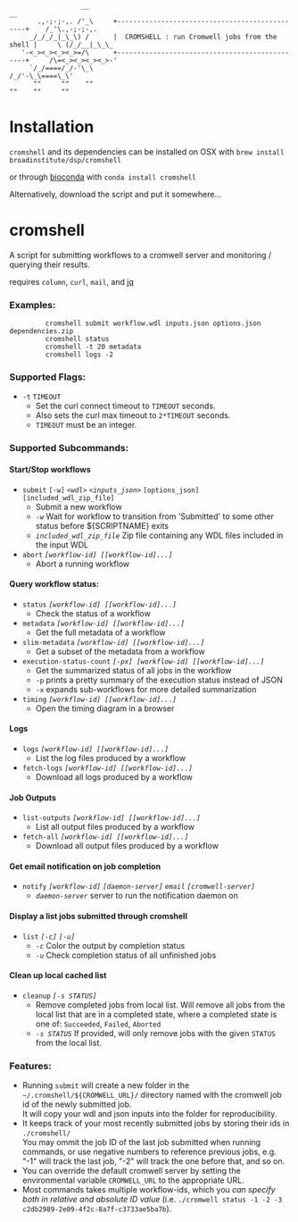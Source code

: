 ```
                  __                                                            __
       .,-;-;-,. /'_\     +-----------------------------------------------+    /_'\.,-;-;-,.
     _/_/_/_|_\_\) /      |  CROMSHELL : run Cromwell jobs from the shell |     \ (/_/__|_\_\_
   '-<_><_><_><_>=/\      +-----------------------------------------------+     /\=<_><_><_><_>-'
     `/_/====/_/-'\_\                                                          /_/'-\_\====\_\'
      ""     ""    ""                                                          ""    ""     ""
```


# Installation

`cromshell` and its dependencies can be installed on OSX with `brew install broadinstitute/dsp/cromshell`

or through [bioconda](https://bioconda.github.io/) with `conda install cromshell`

Alternatively, download the script and put it somewhere...

# cromshell
 A script for submitting workflows to a cromwell server and monitoring / querying their results.

requires `column`, `curl`, `mail`, and [jq](https://stedolan.github.io/jq/)

### Examples:

```
         cromshell submit workflow.wdl inputs.json options.json dependencies.zip
         cromshell status
         cromshell -t 20 metadata
         cromshell logs -2
```

### Supported Flags:
  * `-t` `TIMEOUT`
	  * Set the curl connect timeout to `TIMEOUT` seconds.
    * Also sets the curl max timeout to `2*TIMEOUT` seconds.
    * `TIMEOUT` must be an integer.

### Supported Subcommands:

  
   ####  Start/Stop workflows
   * `submit` `[-w]` *`<wdl>`* *`<inputs_json>`* `[options_json]` `[included_wdl_zip_file]`
     * Submit a new workflow
     * *`-w`*                     Wait for workflow to transition from 'Submitted' to some other status
                                  before ${SCRIPTNAME} exits
     * *`included_wdl_zip_file`*  Zip file containing any WDL files included in the input WDL
   * `abort` *`[workflow-id] [[workflow-id]...]`*                   
     * Abort a running workflow
   #### Query workflow status:
   * `status` *`[workflow-id] [[workflow-id]...]`*                   
     * Check the status of a workflow
   * `metadata` *`[workflow-id] [[workflow-id]...]`*                
     * Get the full metadata of a workflow
   * `slim-metadata` *`[workflow-id] [[workflow-id]...]`*           
     * Get a subset of the metadata from a workflow
   * `execution-status-count` *`[-px] [workflow-id] [[workflow-id]...]`*   
     * Get the summarized status of all jobs in the workflow
     * `-p` prints a pretty summary of the execution status instead of JSON
     * `-x` expands sub-workflows for more detailed summarization
   * `timing` *`[workflow-id] [[workflow-id]...]`*                  
     * Open the timing diagram in a browser
  
   #### Logs
   * `logs` *`[workflow-id] [[workflow-id]...]`*                     
     * List the log files produced by a workflow
   * `fetch-logs` *`[workflow-id] [[workflow-id]...]`*               
     * Download all logs produced by a workflow
  
   #### Job Outputs
   * `list-outputs` *`[workflow-id] [[workflow-id]...]`*           
     *  List all output files produced by a workflow
   * `fetch-all` *`[workflow-id] [[workflow-id]...]`*             
     * Download all output files produced by a workflow
   
   ####  Get email notification on job completion
   * `notify` *`[workflow-id]` `[daemon-server]` `email` `[cromwell-server]`*
     * *`daemon-server`*  server to run the notification daemon on

   #### Display a list jobs submitted through cromshell
   * `list` *`[-c]` `[-u]`*                                            
     * *`-c`*    Color the output by completion status
     * *`-u`*    Check completion status of all unfinished jobs

   #### Clean up local cached list
   * `cleanup` *`[-s STATUS]`*    
     * Remove completed jobs from local list.
       Will remove all jobs from the local list that are in a completed state,
       where a completed state is one of: `Succeeded`, `Failed`, `Aborted`
     * *`-s STATUS`*     If provided, will only remove jobs with the given `STATUS` from the local list.
  
    
 ### Features:
 * Running `submit` will create a new folder in the `~/.cromshell/${CROMWELL_URL}/` directory named with the cromwell job id of the newly submitted job.  
 It will copy your wdl and json inputs into the folder for reproducibility.  
 * It keeps track of your most recently submitted jobs by storing their ids in `./cromshell/`  
 You may ommit the job ID of the last job submitted when running commands, or use negative numbers to reference previous jobs, e.g. "-1" will track the last job, "-2" will track the one before that, and so on.
 * You can override the default cromwell server by setting the environmental variable `CROMWELL_URL` to the appropriate URL.
 * Most commands takes multiple workflow-ids, which you *can specify both in relative and absolute ID value* (i.e. `./cromwell status -1 -2 -3 c2db2989-2e09-4f2c-8a7f-c3733ae5ba7b`). 
